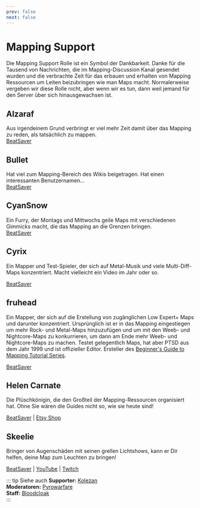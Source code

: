 ```yaml
---
prev: false
next: false
---
```


# Mapping Support

Die Mapping Support Rolle ist ein Symbol der Dankbarkeit. Danke für die Tausend von Nachrichten, die im Mapping-Discussion Kanal gesendet wurden und die verbrachte Zeit für das erbauen und erhalten von Mapping Ressourcen um Leiten beizubringen wie man Maps macht. Normalerweise vergeben wir diese Rolle nicht, aber wenn wir es tun, dann weil jemand für den Server über sich hinausgewachsen ist.

## Alzaraf

Aus irgendeinem Grund verbringt er viel mehr Zeit damit über das Mapping zu reden, als tatsächlich zu mappen.  
[BeatSaver](https://beatsaver.com/uploader/5cff0b7798cc5a672c855ce3)

## Bullet

Hat viel zum Mapping-Bereich des Wikis beigetragen. Hat einen interessanten Benutzernamen...  
[BeatSaver](https://beatsaver.com/uploader/5e84a9933f476a000645dd88)

## CyanSnow

Ein Furry, der Montags und Mittwochs geile Maps mit verschiedenen Gimmicks macht, die das Mapping an die Grenzen bringen.  
[BeatSaver](https://beatsaver.com/uploader/5cff0b7698cc5a672c8543ac)

## Cyrix

Ein Mapper und Test-Spieler, der sich auf Metal-Musik und viele Multi-Diff-Maps konzentriert. Macht vielleicht ein Video im Jahr oder so.

[BeatSaver](https://beatsaver.com/uploader/5eb6eb9a7abb000006c85add)

## fruhead

Ein Mapper, der sich auf die Erstellung von zugänglichen Low Expert+ Maps und darunter konzentriert. Ursprünglich ist er in das Mapping eingestiegen um mehr Rock- und Metal-Maps hinzuzufügen und um mit den Weeb- und Nightcore-Maps zu konkurrieren, um dann am Ende mehr Weeb- und Nightcore-Maps zu machen. Testet gelegentlich Maps, hat aber PTSD aus dem Jahr 1999 und ist offizieller Editor. Ersteller des [Beginner's Guide to Mapping Tutorial Series](https://www.youtube.com/playlist?list=PL5F3WJ0s0nscdpqiWlOpM_4tJcF-CnWbm).

[BeatSaver](https://beatsaver.com/uploader/5cff0b7598cc5a672c852683)

## Helen Carnate

Die Plüschkönigin, die den Großteil der Mapping-Ressourcen organisiert hat. Ohne Sie wären die Guides nicht so, wie sie heute sind!

[BeatSaver](https://beatsaver.com/uploader/5cff0b7798cc5a672c8553d2) | [Etsy Shop](https://www.etsy.com/shop/HelenCarnateDesigns)

## Skeelie

Bringer von Augenschäden mit seinen grellen Lichtshows, kann er Dir helfen, deine Map zum Leuchten zu bringen!

[BeatSaver](https://beatsaver.com/uploader/5cff0b7698cc5a672c85507f) | [YouTube](https://www.youtube.com/user/xSkeelie) | [Twitch](https://www.twitch.tv/skeelie)

::: tip Siehe auch
**Supporter:** [Kolezan](./supports.md#kolezan)  
**Moderatoren:** [Pyrowarfare](./moderators.md#pyrowarfare)  
**Staff:** [Bloodcloak](./staff.md#bloodcloak)  
:::

